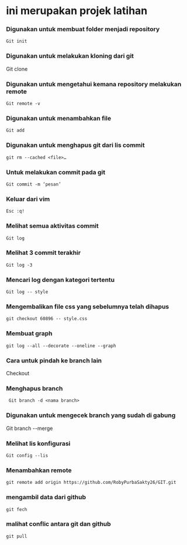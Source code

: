 # ini merupakan projek latihan



### Digunakan untuk membuat folder menjadi repository 
``` Git init ```

### Digunakan untuk melakukan kloning dari git 
Git clone 

### Digunakan untuk mengetahui kemana repository melakukan remote
 ```Git remote -v ```

### Digunakan untuk menambahkan file 
 ```Git add```

### Digunakan untuk menghapus git dari lis commit
 ```git rm --cached <file>…```

### Untuk melakukan commit pada git
 ```Git commit -m ‘pesan’```

### Keluar dari vim
```Esc :q!```

### Melihat semua aktivitas commit
 ```Git log ```

### Melihat 3 commit terakhir
 ```Git log -3```

### Mencari log dengan kategori tertentu
 ```Git log -- style```

### Mengembalikan file css yang sebelumnya telah dihapus
 ```git checkout 60896 -- style.css```

### Membuat graph 
 ``` git log --all --decorate --oneline --graph ``` 

### Cara untuk pindah ke branch lain
 Checkout <nama branch>

### Menghapus branch
``` Git branch -d <nama branch>```


### Digunakan untuk mengecek branch yang sudah di gabung
 Git branch --merge

### Melihat lis konfigurasi
 ```Git config --lis```

### Menambahkan remote
 ``` git remote add origin https://github.com/RobyPurbaSakty26/GIT.git ```
 ### mengambil data dari github
 ``` git fech  ```

 ### malihat conflic antara git dan github
 ``` git pull ```

